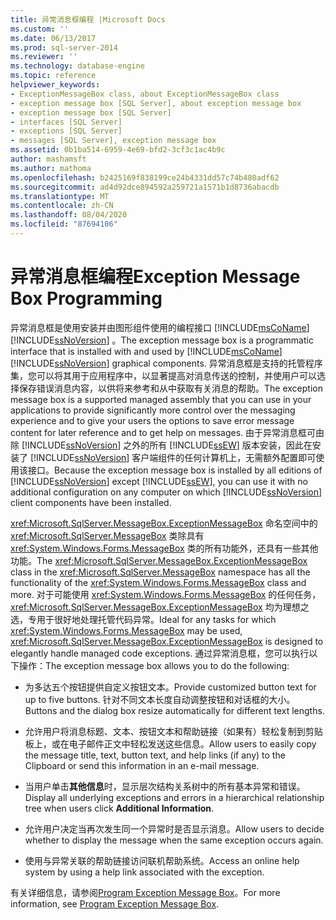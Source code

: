 ```yaml
---
title: 异常消息框编程 |Microsoft Docs
ms.custom: ''
ms.date: 06/13/2017
ms.prod: sql-server-2014
ms.reviewer: ''
ms.technology: database-engine
ms.topic: reference
helpviewer_keywords:
- ExceptionMessageBox class, about ExceptionMessageBox class
- exception message box [SQL Server], about exception message box
- exception message box [SQL Server]
- interfaces [SQL Server]
- exceptions [SQL Server]
- messages [SQL Server], exception message box
ms.assetid: 0b1ba514-6959-4e69-bfd2-3cf3c1ac4b9c
author: mashamsft
ms.author: mathoma
ms.openlocfilehash: b2425169f838199ce24b4331dd57c74b480adf62
ms.sourcegitcommit: ad4d92dce894592a259721a1571b1d8736abacdb
ms.translationtype: MT
ms.contentlocale: zh-CN
ms.lasthandoff: 08/04/2020
ms.locfileid: "87694106"
---
```

# <a name="exception-message-box-programming"></a><span data-ttu-id="7b947-102">异常消息框编程</span><span class="sxs-lookup"><span data-stu-id="7b947-102">Exception Message Box Programming</span></span>
  <span data-ttu-id="7b947-103">异常消息框是使用安装并由图形组件使用的编程接口 [!INCLUDE[msCoName](../../includes/msconame-md.md)] [!INCLUDE[ssNoVersion](../../includes/ssnoversion-md.md)] 。</span><span class="sxs-lookup"><span data-stu-id="7b947-103">The exception message box is a programmatic interface that is installed with and used by [!INCLUDE[msCoName](../../includes/msconame-md.md)] [!INCLUDE[ssNoVersion](../../includes/ssnoversion-md.md)] graphical components.</span></span> <span data-ttu-id="7b947-104">异常消息框是支持的托管程序集，您可以将其用于应用程序中，以显著提高对消息传送的控制，并使用户可以选择保存错误消息内容，以供将来参考和从中获取有关消息的帮助。</span><span class="sxs-lookup"><span data-stu-id="7b947-104">The exception message box is a supported managed assembly that you can use in your applications to provide significantly more control over the messaging experience and to give your users the options to save error message content for later reference and to get help on messages.</span></span> <span data-ttu-id="7b947-105">由于异常消息框可由除 [!INCLUDE[ssNoVersion](../../includes/ssnoversion-md.md)] 之外的所有 [!INCLUDE[ssEW](../../includes/ssew-md.md)] 版本安装，因此在安装了 [!INCLUDE[ssNoVersion](../../includes/ssnoversion-md.md)] 客户端组件的任何计算机上，无需额外配置即可使用该接口。</span><span class="sxs-lookup"><span data-stu-id="7b947-105">Because the exception message box is installed by all editions of [!INCLUDE[ssNoVersion](../../includes/ssnoversion-md.md)] except [!INCLUDE[ssEW](../../includes/ssew-md.md)], you can use it with no additional configuration on any computer on which [!INCLUDE[ssNoVersion](../../includes/ssnoversion-md.md)] client components have been installed.</span></span>  
  
 <span data-ttu-id="7b947-106"><xref:Microsoft.SqlServer.MessageBox.ExceptionMessageBox> 命名空间中的 <xref:Microsoft.SqlServer.MessageBox> 类除具有 <xref:System.Windows.Forms.MessageBox> 类的所有功能外，还具有一些其他功能。</span><span class="sxs-lookup"><span data-stu-id="7b947-106">The <xref:Microsoft.SqlServer.MessageBox.ExceptionMessageBox> class in the <xref:Microsoft.SqlServer.MessageBox> namespace has all the functionality of the <xref:System.Windows.Forms.MessageBox> class and more.</span></span> <span data-ttu-id="7b947-107">对于可能使用 <xref:System.Windows.Forms.MessageBox> 的任何任务，<xref:Microsoft.SqlServer.MessageBox.ExceptionMessageBox> 均为理想之选，专用于很好地处理托管代码异常。</span><span class="sxs-lookup"><span data-stu-id="7b947-107">Ideal for any tasks for which <xref:System.Windows.Forms.MessageBox> may be used, <xref:Microsoft.SqlServer.MessageBox.ExceptionMessageBox> is designed to elegantly handle managed code exceptions.</span></span> <span data-ttu-id="7b947-108">通过异常消息框，您可以执行以下操作：</span><span class="sxs-lookup"><span data-stu-id="7b947-108">The exception message box allows you to do the following:</span></span>  
  
-   <span data-ttu-id="7b947-109">为多达五个按钮提供自定义按钮文本。</span><span class="sxs-lookup"><span data-stu-id="7b947-109">Provide customized button text for up to five buttons.</span></span> <span data-ttu-id="7b947-110">针对不同文本长度自动调整按钮和对话框的大小。</span><span class="sxs-lookup"><span data-stu-id="7b947-110">Buttons and the dialog box resize automatically for different text lengths.</span></span>  
  
-   <span data-ttu-id="7b947-111">允许用户将消息标题、文本、按钮文本和帮助链接（如果有）轻松复制到剪贴板上，或在电子邮件正文中轻松发送这些信息。</span><span class="sxs-lookup"><span data-stu-id="7b947-111">Allow users to easily copy the message title, text, button text, and help links (if any) to the Clipboard or send this information in an e-mail message.</span></span>  
  
-   <span data-ttu-id="7b947-112">当用户单击**其他信息**时，显示层次结构关系树中的所有基本异常和错误。</span><span class="sxs-lookup"><span data-stu-id="7b947-112">Display all underlying exceptions and errors in a hierarchical relationship tree when users click **Additional Information**.</span></span>  
  
-   <span data-ttu-id="7b947-113">允许用户决定当再次发生同一个异常时是否显示消息。</span><span class="sxs-lookup"><span data-stu-id="7b947-113">Allow users to decide whether to display the message when the same exception occurs again.</span></span>  
  
-   <span data-ttu-id="7b947-114">使用与异常关联的帮助链接访问联机帮助系统。</span><span class="sxs-lookup"><span data-stu-id="7b947-114">Access an online help system by using a help link associated with the exception.</span></span>  
  
 <span data-ttu-id="7b947-115">有关详细信息，请参阅[Program Exception Message Box](../../../2014/database-engine/dev-guide/program-exception-message-box.md)。</span><span class="sxs-lookup"><span data-stu-id="7b947-115">For more information, see [Program Exception Message Box](../../../2014/database-engine/dev-guide/program-exception-message-box.md).</span></span>  
  
  
